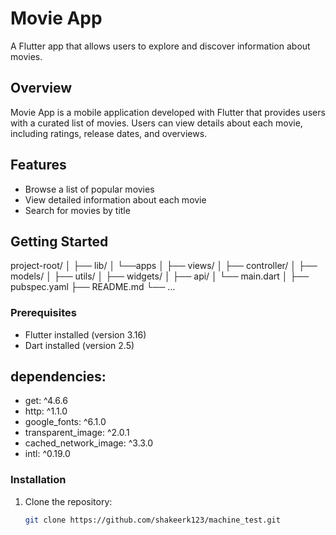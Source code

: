 

# Movie App

A Flutter app that allows users to explore and discover information about movies.


## Overview

Movie App is a mobile application developed with Flutter that provides users with a curated list of movies. Users can view details about each movie, including ratings, release dates, and overviews.

## Features

- Browse a list of popular movies
- View detailed information about each movie
- Search for movies by title


## Getting Started

project-root/
│
├── lib/
│   └──apps
│       ├── views/
│       ├── controller/
│       ├── models/
│       ├── utils/
│       ├── widgets/
│       ├── api/
│       └── main.dart
│
├── pubspec.yaml
├── README.md
└── ...


### Prerequisites

- Flutter installed (version 3.16)
- Dart installed (version 2.5)

## dependencies:

 - get: ^4.6.6
 - http: ^1.1.0
 - google_fonts: ^6.1.0
 - transparent_image: ^2.0.1
 - cached_network_image: ^3.3.0
 - intl: ^0.19.0

### Installation

1. Clone the repository:

   ```bash
   git clone https://github.com/shakeerk123/machine_test.git
